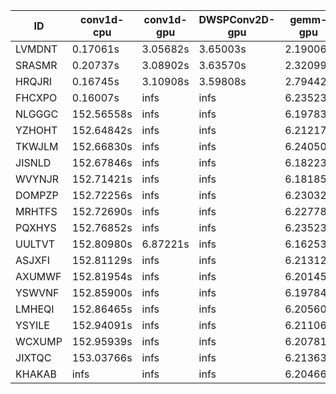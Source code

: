 |ID|conv1d-cpu|conv1d-gpu|DWSPConv2D-gpu|gemm-gpu|avg|
|-|-|-|-|-|-|
|LVMDNT|0.17061s|3.05682s|3.65003s|2.19006s|2.26688s|
|SRASMR|0.20737s|3.08902s|3.63570s|2.32099s|2.31327s|
|HRQJRI|0.16745s|3.10908s|3.59808s|2.79442s|2.41726s|
|FHCXPO|0.16007s|infs|infs|6.23523s|infs|
|NLGGGC|152.56558s|infs|infs|6.19783s|infs|
|YZHOHT|152.64842s|infs|infs|6.21217s|infs|
|TKWJLM|152.66830s|infs|infs|6.24050s|infs|
|JISNLD|152.67846s|infs|infs|6.18223s|infs|
|WVYNJR|152.71421s|infs|infs|6.18185s|infs|
|DOMPZP|152.72256s|infs|infs|6.23032s|infs|
|MRHTFS|152.72690s|infs|infs|6.22778s|infs|
|PQXHYS|152.76852s|infs|infs|6.23523s|infs|
|UULTVT|152.80980s|6.87221s|infs|6.16253s|infs|
|ASJXFI|152.81129s|infs|infs|6.21312s|infs|
|AXUMWF|152.81954s|infs|infs|6.20145s|infs|
|YSWVNF|152.85900s|infs|infs|6.19784s|infs|
|LMHEQI|152.86465s|infs|infs|6.20560s|infs|
|YSYILE|152.94091s|infs|infs|6.21106s|infs|
|WCXUMP|152.95939s|infs|infs|6.20781s|infs|
|JIXTQC|153.03766s|infs|infs|6.21363s|infs|
|KHAKAB|infs|infs|infs|6.20466s|infs|
